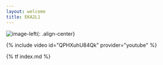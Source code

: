 ```yaml
---
layout: welcome
title: EKA2L1
---
```

![image-left](/assets/main/logo.gif){: .align-center}

{% include video id="QPHXuhU84Qk" provider="youtube" %}

{% tf index.md %}
